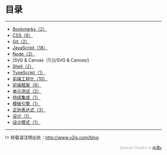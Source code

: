 # 目录

---

- [Bookmarks（2）](/Bookmarks/)
- [CSS（6）](/CSS/)
- [Git（2）](/Git/)
- [JavaScript（18）](/JavaScript/)
- [Node（3）](/Node/)
- [SVG & Canvas（1）](/SVG & Canvas/)
- [Shell（2）](/Shell/)
- [TypeScript（1）](/TypeScript/)
- [前端工程化（10）](/前端工程化/)
- [前端框架（6）](/前端框架/)
- [单元测试（2）](/单元测试/)
- [持续集成（1）](/持续集成/)
- [模板引擎（1）](/模板引擎/)
- [正则表达式（3）](/正则表达式/)
- [设计（1）](/设计/)
- [设计模式（1）](/设计模式/)


---

!> 转载请注明出处：http://www.v2js.com/blog

<div style="color:#aaa; font-size: 12px; text-align: right">Special Thanks to <a href="https://github.com/QingWei-Li">@清v</a></div> 